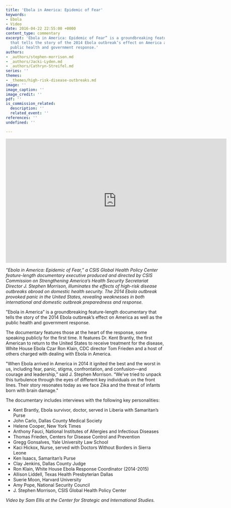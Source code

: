 ```yaml
---
title: 'Ebola in America: Epidemic of Fear'
keywords:
- Ebola
- Video
date: 2016-04-22 22:55:00 +0000
content_type: commentary
excerpt: 'Ebola in America: Epidemic of Fear” is a groundbreaking feature-length documentary
  that tells the story of the 2014 Ebola outbreak’s effect on America as well as the
  public health and government response.'
authors:
- _authors/stephen-morrison.md
- _authors/Jacki-Lyden.md
- _authors/Cathryn-Streifel.md
series: ''
themes:
- _themes/high-risk-disease-outbreaks.md
image: ''
image_caption: ''
image_credit: ''
pdf: ''
is_commission_related:
  description: ''
  related_event: ''
references: ''
undefined: ''

---
```

<div class="video-wrapper post-feature-video">
<iframe width="700" height="394" src="https://www.youtube.com/embed/cQvgYxn3Neo" frameborder="0" allow="autoplay; encrypted-media" allowfullscreen></iframe>
</div>

_”Ebola in America: Epidemic of Fear,” a CSIS Global Health Policy Center feature-length documentary executive produced and directed by CSIS Commission on Strengthening America’s Health Security Secretariat Director J. Stephen Morrison, illuminates the effects of high-risk disease outbreaks abroad on domestic health security. The 2014 Ebola outbreak provoked panic in the United States, revealing weaknesses in both international and domestic outbreak preparedness and response._

”Ebola in America” is a groundbreaking feature-length documentary that tells the story of the 2014 Ebola outbreak’s effect on America as well as the public health and government response.

The documentary features those at the heart of the response, some speaking publicly for the first time. It features Dr. Kent Brantly, the first American to return to the United States to receive treatment for the disease, White House Ebola Czar Ron Klain, CDC director Tom Frieden and a host of others charged with dealing with Ebola in America.

"When Ebola arrived in America in 2014 it ignited the best and the worst in us, including fear, panic, stigma, confrontation, and confusion—and courage and leadership,” said J. Stephen Morrison. “We've tried to unpack this turbulence through the eyes of different key individuals on the front lines. Their story resonates today as we face Zika and the threat of infants born with brain damage."

The documentary includes interviews with the following key personalities:

* Kent Brantly, Ebola survivor, doctor, served in Liberia with Samaritan’s Purse
* John Carlo, Dallas County Medical Society
* Helene Cooper, New York Times
* Anthony Fauci, National Institutes of Allergies and Infectious Diseases
* Thomas Frieden, Centers for Disease Control and Prevention
* Gregg Gonsalves, Yale University Law School
* Kaci Hickox, Nurse, served with Doctors Without Borders in Sierra Leone
* Ken Isaacs, Samaritan’s Purse
* Clay Jenkins, Dallas County Judge
* Ron Klain, White House Ebola Response Coordinator (2014-2015)
* Allison Liddell, Texas Health Presbyterian Dallas
* Suerie Moon, Harvard University
* Amy Pope, National Security Council
* J. Stephen Morrison, CSIS Global Health Policy Center

_Video by Sam Ellis at the Center for Strategic and International Studies._
